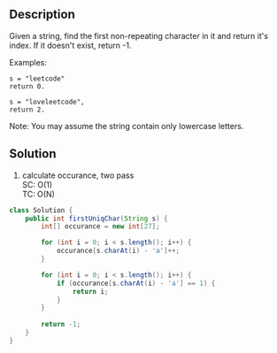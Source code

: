 ## Description

Given a string, find the first non-repeating character in it and return it's index. If it doesn't exist, return -1.

Examples:
```
s = "leetcode"
return 0.

s = "loveleetcode",
return 2.
```
Note: You may assume the string contain only lowercase letters.


## Solution

1. calculate occurance, two pass  
SC: O(1)  
TC: O(N)
```java
class Solution {
    public int firstUniqChar(String s) {
        int[] occurance = new int[27];

        for (int i = 0; i < s.length(); i++) {
            occurance[s.charAt(i) - 'a']++;
        }

        for (int i = 0; i < s.length(); i++) {
            if (occurance[s.charAt(i) - 'a'] == 1) {
                return i;
            }
        }
        
        return -1;
    }
}
```
